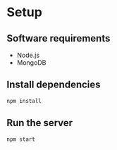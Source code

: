 # Setup

## Software requirements

- Node.js
- MongoDB

## Install dependencies

```bash
npm install
```

## Run the server

```bash
npm start
```
